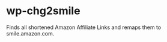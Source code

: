 wp-chg2smile
============

Finds all shortened Amazon Affiliate Links and remaps them to smile.amazon.com.
